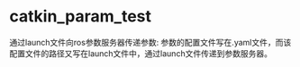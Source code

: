 # catkin_param_test
通过launch文件向ros参数服务器传递参数:
参数的配置文件写在.yaml文件，而该配置文件的路径又写在launch文件中，通过launch文件传递到参数服务器。
